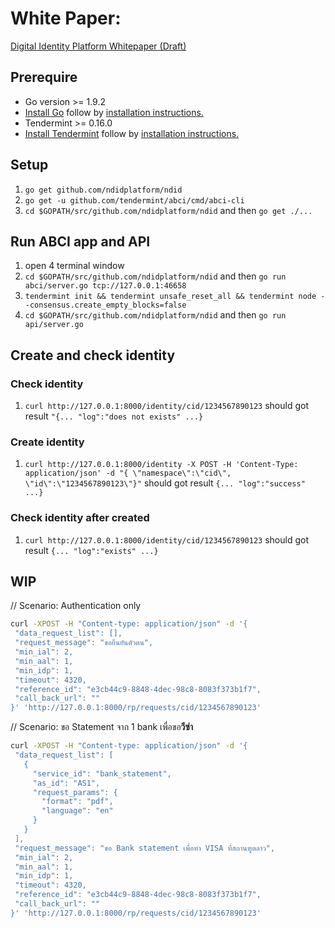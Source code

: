# White Paper:
[Digital Identity Platform Whitepaper (Draft)](https://docs.google.com/document/d/1SKydNM-Nyox62m3vuvYgFYCr8ABVQV8RhjwiMjdCpQ8/edit)

## Prerequire
- Go version >= 1.9.2
- [Install Go](https://golang.org/dl/) follow by [installation instructions.](https://golang.org/doc/install)
- Tendermint >= 0.16.0
- [Install Tendermint](http://tendermint.readthedocs.io/projects/tools/en/master/index.html) follow by [installation instructions.](http://tendermint.readthedocs.io/projects/tools/en/master/install.html)

## Setup
1. `go get github.com/ndidplatform/ndid`
1. `go get -u github.com/tendermint/abci/cmd/abci-cli`
1. `cd $GOPATH/src/github.com/ndidplatform/ndid` and then `go get ./...`

## Run ABCI app and API
1. open 4 terminal window
1. `cd $GOPATH/src/github.com/ndidplatform/ndid` and then `go run abci/server.go tcp://127.0.0.1:46658`
1. `tendermint init && tendermint unsafe_reset_all && tendermint node --consensus.create_empty_blocks=false`
1. `cd $GOPATH/src/github.com/ndidplatform/ndid` and then `go run api/server.go`

## Create and check identity
### Check identity
1. `curl http://127.0.0.1:8000/identity/cid/1234567890123` should got result `"{... "log":"does not exists" ...}`
### Create identity
1. `curl http://127.0.0.1:8000/identity -X POST -H 'Content-Type: application/json' -d "{ \"namespace\":\"cid\", \"id\":\"1234567890123\"}"` should got result `{... "log":"success" ...}`
### Check identity after created
1. `curl http://127.0.0.1:8000/identity/cid/1234567890123` should got result `{... "log":"exists" ...}`



## WIP
// Scenario: Authentication only
 ```sh
curl -XPOST -H "Content-type: application/json" -d '{
  "data_request_list": [],
  "request_message": "ขอยืนยันตัวตน",
  "min_ial": 2,
  "min_aal": 1,
  "min_idp": 1,
  "timeout": 4320,
  "reference_id": "e3cb44c9-8848-4dec-98c8-8083f373b1f7",
  "call_back_url": ""
}' 'http://127.0.0.1:8000/rp/requests/cid/1234567890123'
 ```
 
// Scenario: ขอ Statement จาก 1 bank เพื่อขอ**วีซ่า**
 ```sh
curl -XPOST -H "Content-type: application/json" -d '{
  "data_request_list": [
    {
      "service_id": "bank_statement",
      "as_id": "AS1",
      "request_params": {
        "format": "pdf",
        "language": "en"
      }
    }
  ],
  "request_message": "ขอ Bank statement เพื่อทำ VISA ที่สถานฑูตลาว",
  "min_ial": 2,
  "min_aal": 1,
  "min_idp": 1,
  "timeout": 4320,
  "reference_id": "e3cb44c9-8848-4dec-98c8-8083f373b1f7",
  "call_back_url": ""
}' 'http://127.0.0.1:8000/rp/requests/cid/1234567890123'
 ```
